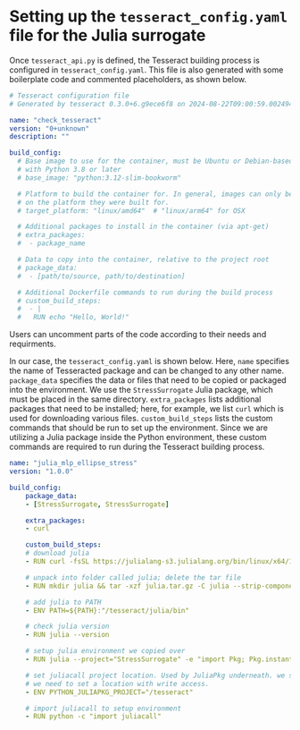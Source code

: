 # Setting up the `tesseract_config.yaml` file for the Julia surrogate

Once `tesseract_api.py` is defined, the <span class="product">Tesseract</span> building process is configured in `tesseract_config.yaml`. This file is also generated with some boilerplate code and commented placeholders, as shown below.

```yaml
# Tesseract configuration file
# Generated by tesseract 0.3.0+6.g9ece6f8 on 2024-08-22T09:00:59.002494

name: "check_tesseract"
version: "0+unknown"
description: ""

build_config:
  # Base image to use for the container, must be Ubuntu or Debian-based
  # with Python 3.8 or later
  # base_image: "python:3.12-slim-bookworm"

  # Platform to build the container for. In general, images can only be executed
  # on the platform they were built for.
  # target_platform: "linux/amd64"  # "linux/arm64" for OSX

  # Additional packages to install in the container (via apt-get)
  # extra_packages:
  #  - package_name

  # Data to copy into the container, relative to the project root
  # package_data:
  #  - [path/to/source, path/to/destination]

  # Additional Dockerfile commands to run during the build process
  # custom_build_steps:
  #  - |
  #   RUN echo "Hello, World!"
```
Users can uncomment parts of the code according to their needs and requirments.

In our case, the `tesseract_config.yaml` is shown below. Here, `name` specifies the name of Tesseracted package and can be changed to any other name. `package_data` specifies the data or files that need to be copied or packaged into the environment. We use the `StressSurrogate` Julia package, which must be placed in the same directory. `extra_packages` lists additional packages that need to be installed; here, for example, we list `curl` which is used for downloading various files. `custom_build_steps` lists the custom commands that should be run to set up the environment. Since we are utilizing a Julia package inside the Python environment, these custom commands are required to run during the <span class="product">Tesseract</span> building process.

```yaml
name: "julia_mlp_ellipse_stress"
version: "1.0.0"

build_config:
    package_data:
    - [StressSurrogate, StressSurrogate]

    extra_packages:
    - curl

    custom_build_steps:
    # download julia
    - RUN curl -fsSL https://julialang-s3.julialang.org/bin/linux/x64/1.10/julia-1.10.0-linux-x86_64.tar.gz -o julia.tar.gz

    # unpack into folder called julia; delete the tar file
    - RUN mkdir julia && tar -xzf julia.tar.gz -C julia --strip-components=1 && rm julia.tar.gz

    # add julia to PATH
    - ENV PATH=${PATH}:"/tesseract/julia/bin"

    # check julia version
    - RUN julia --version

    # setup julia environment we copied over
    - RUN julia --project="StressSurrogate" -e "import Pkg; Pkg.instantiate()"

    # set juliacall project location. Used by JuliaPkg underneath. we set this because
    # we need to set a location with write access.
    - ENV PYTHON_JULIAPKG_PROJECT="/tesseract"

    # import juliacall to setup environment
    - RUN python -c "import juliacall"
```
